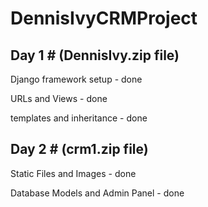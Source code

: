# DennisIvyCRMProject


Day 1 #  (DennisIvy.zip file)
------------------------------

Django framework setup - done

URLs and Views - done

templates and inheritance - done

Day 2 # (crm1.zip file)
------------------------

Static Files and Images - done

Database Models and Admin Panel - done

